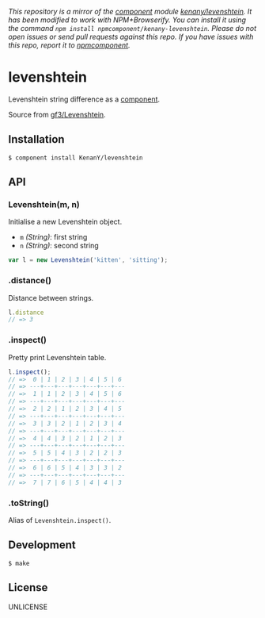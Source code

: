 *This repository is a mirror of the [component](http://component.io) module [kenany/levenshtein](http://github.com/kenany/levenshtein). It has been modified to work with NPM+Browserify. You can install it using the command `npm install npmcomponent/kenany-levenshtein`. Please do not open issues or send pull requests against this repo. If you have issues with this repo, report it to [npmcomponent](https://github.com/airportyh/npmcomponent).*
# levenshtein

Levenshtein string difference as a [component](https://github.com/component).

Source from [gf3/Levenshtein](https://github.com/gf3/Levenshtein).

## Installation

``` shell
$ component install KenanY/levenshtein
```

## API

### Levenshtein(m, n)

Initialise a new Levenshtein object.

* `m` _(String)_: first string
* `n` _(String)_: second string

``` javascript
var l = new Levenshtein('kitten', 'sitting');
```

### .distance()

Distance between strings.

``` javascript
l.distance
// => 3
```

### .inspect()

Pretty print Levenshtein table.

``` javascript
l.inspect();
// =>  0 | 1 | 2 | 3 | 4 | 5 | 6
// => ---+---+---+---+---+---+---
// =>  1 | 1 | 2 | 3 | 4 | 5 | 6
// => ---+---+---+---+---+---+---
// =>  2 | 2 | 1 | 2 | 3 | 4 | 5
// => ---+---+---+---+---+---+---
// =>  3 | 3 | 2 | 1 | 2 | 3 | 4
// => ---+---+---+---+---+---+---
// =>  4 | 4 | 3 | 2 | 1 | 2 | 3
// => ---+---+---+---+---+---+---
// =>  5 | 5 | 4 | 3 | 2 | 2 | 3
// => ---+---+---+---+---+---+---
// =>  6 | 6 | 5 | 4 | 3 | 3 | 2
// => ---+---+---+---+---+---+---
// =>  7 | 7 | 6 | 5 | 4 | 4 | 3
```

### .toString()

Alias of `Levenshtein.inspect()`.

## Development

``` shell
$ make
```

## License

UNLICENSE